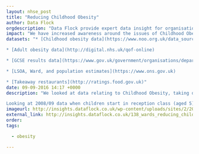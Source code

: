 ```yaml
---
layout: nhse_post
title: "Reducing Childhood Obesity"
author: Data Flock
orgdescription: "Data Flock provide expert data insight for organisations and companies who want to use information to further their goals."
impact: "We have increased awareness around the issues of Childhood Obesity in a hyper-local setting, enabling local CCG's and Councils to understand the topic in more detail"
datasets: "* [Childhood obesity data](https://www.noo.org.uk/data_sources/child/national_child_measurement_programme)

* [Adult obesity data](http://digital.nhs.uk/qof-online)

* [GCSE results data](https://www.gov.uk/government/organisations/department-for-education)

* [LSOA, Ward, and population estimates](https://www.ons.gov.uk)

* [Takeaway restaurants](http://ratings.food.gov.uk)"
date: 09-09-2016 14:17 +0000
description: "We looked at data relating to Childhood Obesity, taking data from a range of sources to find trends in the data, with a final focus on Bradford. Looking at the national picture we found that only 138 wards out of 7,618 wards in England had reduced the levels of childhood obesity from when children start primary school to when they finish, aged 10/11.

Looking at 2008/09 data when children start in reception class (aged 5) the average rate of obesity across the country is 9.323%. When the same children finish primary school in 2013/14 (aged 10/11), their average rate of obesity has risen to 17.969%. In Ilkeston central council ward, in Erewash Borough Council childhood obesity rose from 5% to 32.6% within 6 years. We found that this wasn't an anomaly as there were 68 other wards whose childhood obesity rates have increased by more than 400%."
imageurl: http://insights.dataflock.co.uk/wp-content/uploads/sites/2/2016/09/Childhood_Obesity.jpeg
external_link: http://insights.dataflock.co.uk/138_wards_reducing_childhood_obesity/
order: 
tags:

  - obesity

---
```

